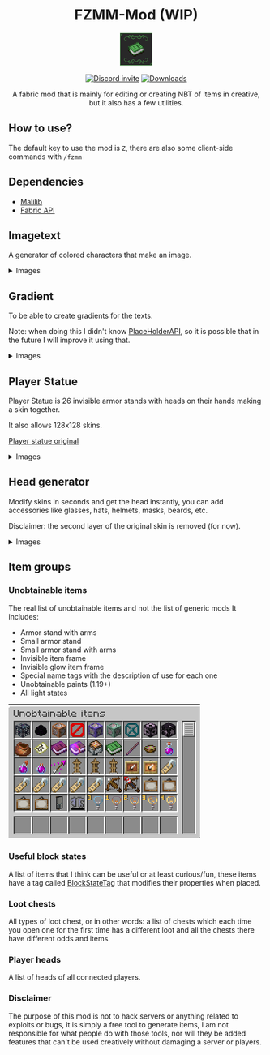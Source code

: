 <div align='center'>

# FZMM-Mod (WIP)


![Mod icon](src/main/resources/assets/fzmm/icon.png)


[![Discord invite](https://img.shields.io/badge/Discord-5865F2?logo=discord&logoColor=white&style=for-the-badge&logo=appveyor)](https://discord.com/invite/y3GcaUNgCr)
[![Downloads](https://img.shields.io/github/downloads/Zailer43/FZMM-Mod/total?color=red&logo=github&style=for-the-badge)](https://discord.com/invite/y3GcaUNgCr)

A fabric mod that is mainly for editing or creating NBT of items in creative, but it also has a few utilities.

</div>

## How to use?
The default key to use the mod is `Z`, there are also some client-side commands with `/fzmm`

## Dependencies
* [Malilib](https://www.curseforge.com/minecraft/mc-mods/malilib)
* [Fabric API](https://modrinth.com/mod/fabric-api)

## Imagetext
A generator of colored characters that make an image.

<details>
<summary>Images</summary>

### Lore 

![Imagetext lore](images/imagetext_lore.png)

### Book page

![Imagetext lore](images/imagetext_book_page.png)

### Book tooltip

![Imagetext lore](images/imagetext_book_tooltip.png)

### Hologram

![Imagetext lore](images/imagetext_hologram.png)

### GUI

![Imagetext gui](images/imagetext_gui.png)
</details>

## Gradient
To be able to create gradients for the texts.

Note: when doing this I didn't know [PlaceHolderAPI](https://github.com/Patbox/FabricPlaceholderAPI), so it is possible that in the future I will improve it using that.

<details>
<summary>Images</summary>

### Two colors

![Two colors](images/gradient_two_colors.png)

### HSB (rainbow)

![hsb](images/gradient_hsb.png)

### Item example

![Item example](images/gradient_item.png)
</details>

## Player Statue
Player Statue is 26 invisible armor stands with heads on their hands making a skin together.

It also allows 128x128 skins.

[Player statue original](https://statue.jespertheend.com/)

<details>
<summary>Images</summary>

### Skin 64x64

![Skin 64x64](images/player_statue_64.png)

### Skin 128x128

![Skin 128x128](images/player_statue_128.png)

### Armor stands

![Player statue armor stands](images/player_statue_armor_stands.png)

### GUI

![Player statue GUI](images/player_statue_gui.png)
</details>

## Head generator
Modify skins in seconds and get the head instantly, you can add accessories like glasses, hats, helmets, masks, beards, etc.

Disclaimer: the second layer of the original skin is removed (for now).

<details>
<summary>Images</summary>

### GUI

![Head generator GUI](images/head_generator_gui.png)
![Head generator GUI layers](images/head_generator_gui_layers.png)

### Examples

![Examples](images/head_generator_examples.png)
</details>

## Item groups

### Unobtainable items

The real list of unobtainable items and not the list of generic mods
It includes:
- Armor stand with arms
- Small armor stand
- Small armor stand with arms
- Invisible item frame
- Invisible glow item frame
- Special name tags with the description of use for each one
- Unobtainable paints (1.19+)
- All light states


![Unobtainable items](images/unobtainable_items.png)

### Useful block states

A list of items that I think can be useful or at least curious/fun, these items have a tag called [BlockStateTag](https://minecraft.fandom.com/wiki/Block_states) that modifies their properties when placed.

### Loot chests

All types of loot chest, or in other words: a list of chests which each time you open one for the first time has a different loot and all the chests there have different odds and items.

### Player heads

A list of heads of all connected players.

### Disclaimer

The purpose of this mod is not to hack servers or anything related to exploits or bugs, it is simply a free tool to generate items, I am not responsible for what people do with those tools, nor will they be added features that can't be used creatively without damaging a server or players.